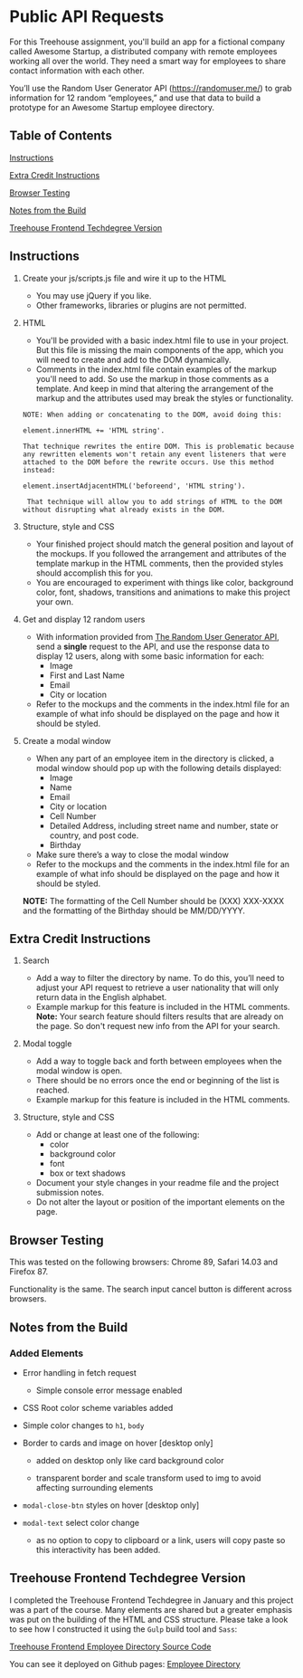 # Public API Requests

For this Treehouse assignment, you'll build an app for a fictional company called Awesome Startup, a distributed company with remote employees working all over the world. They need a smart way for employees to share contact information with each other.

You’ll use the Random User Generator API (https://randomuser.me/) to grab information for 12 random “employees,” and use that data to build a prototype for an Awesome Startup employee directory.

## Table of Contents

[Instructions](#instructions)

[Extra Credit Instructions](#extra-credit-instructions)

[Browser Testing](#browser-testing)

[Notes from the Build](#notes-from-the-build)

[Treehouse Frontend Techdegree Version](#treehouse-frontend-techdegree-version)

## Instructions

1. Create your js/scripts.js file and wire it up to the HTML

   - You may use jQuery if you like.
   - Other frameworks, libraries or plugins are not permitted.

2. HTML

   - You'll be provided with a basic index.html file to use in your project. But this file is missing the main components of the app, which you will need to create and add to the DOM dynamically.
   - Comments in the index.html file contain examples of the markup you'll need to add. So use the markup in those comments as a template. And keep in mind that altering the arrangement of the markup and the attributes used may break the styles or functionality.

   ```
   NOTE: When adding or concatenating to the DOM, avoid doing this:

   element.innerHTML += 'HTML string'.

   That technique rewrites the entire DOM. This is problematic because any rewritten elements won't retain any event listeners that were attached to the DOM before the rewrite occurs. Use this method instead:

   element.insertAdjacentHTML('beforeend', 'HTML string').

    That technique will allow you to add strings of HTML to the DOM without disrupting what already exists in the DOM.
   ```

3. Structure, style and CSS

   - Your finished project should match the general position and layout of the mockups. If you followed the arrangement and attributes of the template markup in the HTML comments, then the provided styles should accomplish this for you.
   - You are encouraged to experiment with things like color, background color, font, shadows, transitions and animations to make this project your own.

4. Get and display 12 random users

   - With information provided from [The Random User Generator API](https://randomuser.me/), send a **single** request to the API, and use the response data to display 12 users, along with some basic information for each:
     - Image
     - First and Last Name
     - Email
     - City or location
   - Refer to the mockups and the comments in the index.html file for an example of what info should be displayed on the page and how it should be styled.

5. Create a modal window

   - When any part of an employee item in the directory is clicked, a modal window should pop up with the following details displayed:
     - Image
     - Name
     - Email
     - City or location
     - Cell Number
     - Detailed Address, including street name and number, state or country, and post code.
     - Birthday
   - Make sure there’s a way to close the modal window
   - Refer to the mockups and the comments in the index.html file for an example of what info should be displayed on the page and how it should be styled.

   **NOTE:** The formatting of the Cell Number should be (XXX) XXX-XXXX and the formatting of the Birthday should be MM/DD/YYYY.

## Extra Credit Instructions

1. Search

   - Add a way to filter the directory by name. To do this, you’ll need to adjust your API request to retrieve a user nationality that will only return data in the English alphabet.
   - Example markup for this feature is included in the HTML comments.
     **Note:** Your search feature should filters results that are already on the page. So don't request new info from the API for your search.

2. Modal toggle

   - Add a way to toggle back and forth between employees when the modal window is open.
   - There should be no errors once the end or beginning of the list is reached.
   - Example markup for this feature is included in the HTML comments.

3. Structure, style and CSS
   - Add or change at least one of the following:
     - color
     - background color
     - font
     - box or text shadows
   - Document your style changes in your readme file and the project submission notes.
   - Do not alter the layout or position of the important elements on the page.

## Browser Testing

This was tested on the following browsers:
Chrome 89, Safari 14.03 and Firefox 87.

Functionality is the same. The search input cancel button is different across browsers.

## Notes from the Build

### Added Elements

- Error handling in fetch request

  - Simple console error message enabled

- CSS Root color scheme variables added

- Simple color changes to `h1`, `body`

- Border to cards and image on hover [desktop only]

  - added on desktop only like card background color

  - transparent border and scale transform used to img to avoid affecting surrounding elements

- `modal-close-btn` styles on hover [desktop only]

- `modal-text` select color change
  - as no option to copy to clipboard or a link, users will copy paste so this interactivity has been added.

## Treehouse Frontend Techdegree Version

I completed the Treehouse Frontend Techdegree in January and this project was a part of the course. Many elements are shared but a greater emphasis was put on the building of the HTML and CSS structure.
Please take a look to see how I constructed it using the `Gulp` build tool and `Sass`:

[Treehouse Frontend Employee Directory Source Code](https://github.com/josephclander/Treehouse_Employee_Directory)

You can see it deployed on Github pages:
[Employee Directory](https://josephclander.github.io/Treehouse_Employee_Directory/)
